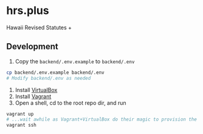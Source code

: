 # hrs.plus
Hawaii Revised Statutes +

## Development
1. Copy the `backend/.env.example` to `backend/.env`
```bash
cp backend/.env.example backend/.env
# Modify backend/.env as needed
```
1. Install [VirtualBox](https://www.virtualbox.org/wiki/Downloads)
1. Install [Vagrant](https://www.vagrantup.com/downloads.html)
1. Open a shell, cd to the root repo dir, and run
```bash
vagrant up
# ...wait awhile as Vagrant+VirtualBox do their magic to provision the VM...
vagrant ssh
```

